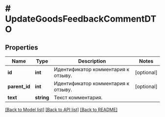 # # UpdateGoodsFeedbackCommentDTO

## Properties

Name | Type | Description | Notes
------------ | ------------- | ------------- | -------------
**id** | **int** | Идентификатор комментария к отзыву. | [optional]
**parent_id** | **int** | Идентификатор комментария к отзыву. | [optional]
**text** | **string** | Текст комментария. |

[[Back to Model list]](../../README.md#models) [[Back to API list]](../../README.md#endpoints) [[Back to README]](../../README.md)
